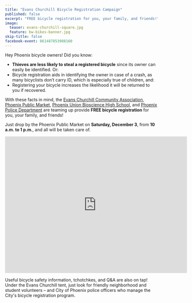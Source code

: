 ```yaml
---
title: "Evans Churchill Bicycle Registration Campaign"
published: false
excerpt: "FREE bicycle registration for you, your family, and friends!"
image:
  teaser: evans-churchill-square.jpg
  feature: bw-bikes-banner.jpg
skip-title: false
facebook-event: 861487853988160
---
```


Hey Phoenix bicycle owners! Did you know:

* **Thieves are less likely to steal a registered bicycle** since its owner can easily be identified. Or:
* Bicycle registration aids in identifying the owner in case of a crash, as many bicyclists don’t carry ID, which is especially true of children, and:
* Registering your bicycle increases the likelihood it will be returned to you if recovered.

With these facts in mind, the [Evans Churchill Community Association](https://www.google.com/url?sa=t&rct=j&q=&esrc=s&source=web&cd=1&cad=rja&uact=8&ved=0ahUKEwjvpIeAuZfQAhXnslQKHe0GCQMQFggdMAA&url=https%3A%2F%2Fevanschurchill.org%2F&usg=AFQjCNF_dyUhCfOV_jEZBi9qK3nNdkN9WA&sig2=vMOI7E-_q_5CRfAfxIA-Lw), [Phoenix Public Market](http://www.phxpublicmarket.com/), [Phoenix Union Bioscience High School](http://www.phxhs.k12.az.us/bioscience), and [Phoenix Police Department](https://www.phoenix.gov/police) are teaming up provide **FREE bicycle registration** for you, your family, and friends!

Just drop by the Phoenix Public Market on **Saturday, December 3**, from **10 a.m. to 1 p.m.**, and all will be taken care of.

<iframe
src="https://www.google.com/maps/embed?pb=!1m14!1m8!1m3!1d13314.993883940635!2d-112.0734827!3d33.4558591!3m2!1i1024!2i768!4f13.1!3m3!1m2!1s0x0%3A0xeb1f52c6ccbc197d!2sPhoenix+Public+Market+Caf%C3%A9!5e0!3m2!1sen!2sus!4v1478549326721"
width="600" height="450" frameborder="0" style="border:0"
allowfullscreen></iframe>

Useful bicycle safety information, tchotchkes, and Q&A are also on tap! Under the Evans Churchill tent, just look for friendly neighborhood and student volunteers – and City of Phoenix police officers who manage the City's bicycle registration program.
